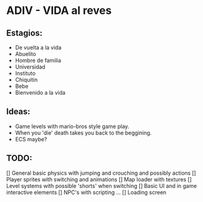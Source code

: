 # ADIV - VIDA al reves

## Estagios:
- De vuelta a la vida
- Abuelito
- Hombre de familia
- Universidad
- Instituto
- Chiquitin
- Bebe
- Bienvenido a la vida

## Ideas:
- Game levels with mario-bros style game play.
- When you 'die' death takes you back to the beggining.
- ECS maybe?

## TODO:
[] General basic physics with jumping and crouching and possibly actions
[] Player sprites with switching and animations
[] Map loader with textures
[] Level systems with possible 'shorts' when switching
[] Basic UI and in game interactive elements
[] NPC's with scripting
...
[] Loading screen


